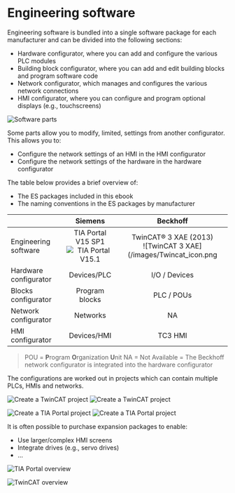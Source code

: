 # Engineering software

Engineering software is bundled into a single software package for each manufacturer and can be divided into the following sections:
- Hardware configurator, where you can add and configure the various PLC modules
- Building block configurator, where you can add and edit building blocks and program software code
- Network configurator, which manages and configures the various network connections
- HMI configurator, where you can configure and program optional displays (e.g., touchscreens)

![Software parts](/images/Software_parts.png "Software parts")

Some parts allow you to modify, limited, settings from another configurator. This allows you to:
- Configure the network settings of an HMI in the HMI configurator
- Configure the network settings of the hardware in the hardware configurator

The table below provides a brief overview of:
- The ES packages included in this ebook
- The naming conventions in the ES packages by manufacturer

| | Siemens | Beckhoff |
| :--- | :---: | :---: |
| Engineering software | TIA Portal V15 SP1 <br> ![TIA Portal V15.1](/images/TIA_icon.png )| TwinCAT® 3 XAE (2013) <br> ![TwinCAT 3 XAE](/images/Twincat_icon.png |
| Hardware configurator | Devices/PLC | I/O / Devices |
| Blocks configurator| Program blocks | PLC / POUs |
| Network configurator| Networks | NA |
| HMI configurator| Devices/HMI | TC3 HMI |

> POU = **P**rogram **O**rganization **U**nit
> NA = Not Available = The Beckhoff network configurator is integrated into the hardware configurator

The configurations are worked out in projects which can contain multiple PLCs, HMIs and networks.

![Create a TwinCAT project](/images/Twincat_project1.png "Create a TwinCAT project ©2020 Beckhoff") ![Create a TwinCAT project](/images/Twincat_project2.png "Create a TwinCAT project ©2020 Beckhoff")

![Create a TIA Portal project](/images/TIA_project1.png "Create a TwinCAT project ©2020 Siemens") ![Create a TIA Portal project](/images/TIA_project2.png "Create a TwinCAT project ©2020 Siemens")

It is often possible to purchase expansion packages to enable:
- Use larger/complex HMI screens
- Integrate drives (e.g., servo drives)
- …

![TIA Portal overview](/images/TIA_overview.png "TIA Portal overview ©2020 Siemens")

![TwinCAT overview](/images/Twincat_overview.png "TwinCAT overview ©2020 Beckhoff")
